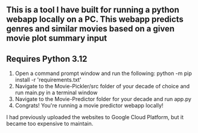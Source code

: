## This is a tool I have built for running a python webapp locally on a PC. This webapp predicts genres and similar movies based on a given movie plot summary input
## Requires Python 3.12

1. Open a command prompt window and run the following: python -m pip install -r 'requirements.txt'
2. Navigate to the Movie-Pickler/src folder of your decade of choice and run main.py in a terminal window
3. Navigate to the Movie-Predictor folder for your decade and run app.py
4. Congrats! You're running a movie predictor webapp locally!

I had previously uploaded the websites to Google Cloud Platform, but it became too expensive to maintain.
